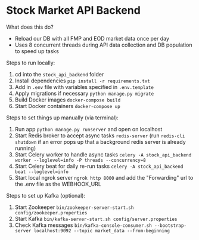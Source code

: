 # Stock Market API Backend

What does this do? 
- Reload our DB with all FMP and EOD market data once per day
- Uses 8 concurrent threads during API data collection and DB population to speed up tasks

Steps to run locally:
1. cd into the `stock_api_backend` folder
2. Install dependencies `pip install -r requirements.txt`
3. Add in `.env` file with variables specified in `.env.template`
4. Apply migrations if necessary `python manage.py migrate`
5. Build Docker images `docker-compose build`
6. Start Docker containers `docker-compose up`

Steps to set things up manually (via terminal):
1. Run app `python manage.py runserver` and open on localhost
2. Start Redis broker to accept async tasks `redis-server` (run `redis-cli shutdown` if an error pops up that a background redis server is already running)
3. Start Celery worker to handle async tasks `celery -A stock_api_backend worker --loglevel=info -P threads --concurrency=8`
4. Start Celery beat for daily re-run tasks `celery -A stock_api_backend beat --loglevel=info`
5. Start local ngrok server `ngrok http 8000` and add the "Forwarding" url to the .env file as the WEBHOOK_URL


Steps to set up Kafka (optional):
1. Start Zookeeper `bin/zookeeper-server-start.sh config/zookeeper.properties`
2. Start Kafka `bin/kafka-server-start.sh config/server.properties`
3. Check Kafka messages `bin/kafka-console-consumer.sh --bootstrap-server localhost:9092 --topic market_data --from-beginning`
